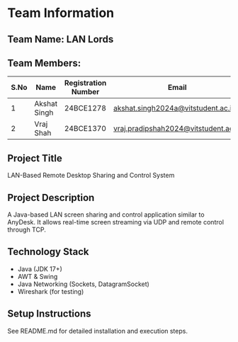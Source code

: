 
# Team Information

## Team Name: LAN Lords

## Team Members:

| S.No | Name | Registration Number | Email |
|------|------|---------------------|-------|
| 1 | Akshat Singh | 24BCE1278 | akshat.singh2024a@vitstudent.ac.in |
| 2 | Vraj Shah | 24BCE1370 | vraj.pradipshah2024@vitstudent.ac.in |

## Project Title
LAN-Based Remote Desktop Sharing and Control System

## Project Description
A Java-based LAN screen sharing and control application similar to AnyDesk. It allows real-time screen streaming via UDP and remote control through TCP.

## Technology Stack
- Java (JDK 17+)
- AWT & Swing
- Java Networking (Sockets, DatagramSocket)
- Wireshark (for testing)

## Setup Instructions
See README.md for detailed installation and execution steps.
